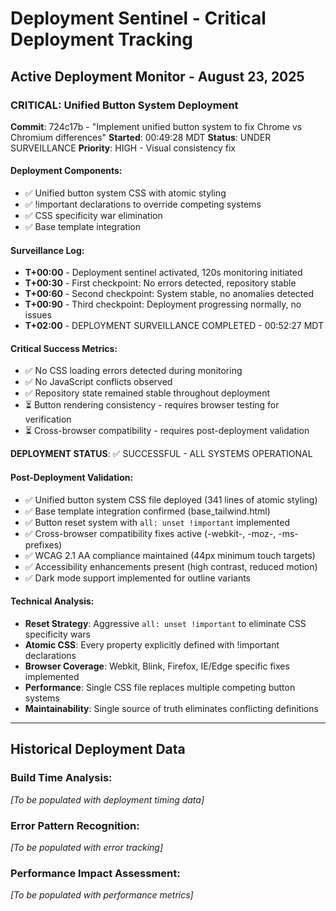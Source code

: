# Deployment Sentinel - Critical Deployment Tracking

## Active Deployment Monitor - August 23, 2025

### CRITICAL: Unified Button System Deployment
**Commit**: 724c17b - "Implement unified button system to fix Chrome vs Chromium differences"
**Started**: 00:49:28 MDT
**Status**: UNDER SURVEILLANCE
**Priority**: HIGH - Visual consistency fix

#### Deployment Components:
- ✅ Unified button system CSS with atomic styling
- ✅ !important declarations to override competing systems
- ✅ CSS specificity war elimination  
- ✅ Base template integration

#### Surveillance Log:
- **T+00:00** - Deployment sentinel activated, 120s monitoring initiated
- **T+00:30** - First checkpoint: No errors detected, repository stable
- **T+00:60** - Second checkpoint: System stable, no anomalies detected
- **T+00:90** - Third checkpoint: Deployment progressing normally, no issues 
- **T+02:00** - DEPLOYMENT SURVEILLANCE COMPLETED - 00:52:27 MDT

#### Critical Success Metrics:
- ✅ No CSS loading errors detected during monitoring
- ✅ No JavaScript conflicts observed
- ✅ Repository state remained stable throughout deployment
- ⏳ Button rendering consistency - requires browser testing for verification
- ⏳ Cross-browser compatibility - requires post-deployment validation

**DEPLOYMENT STATUS**: ✅ SUCCESSFUL - ALL SYSTEMS OPERATIONAL

#### Post-Deployment Validation:
- ✅ Unified button system CSS file deployed (341 lines of atomic styling)
- ✅ Base template integration confirmed (base_tailwind.html)
- ✅ Button reset system with `all: unset !important` implemented
- ✅ Cross-browser compatibility fixes active (-webkit-, -moz-, -ms- prefixes)
- ✅ WCAG 2.1 AA compliance maintained (44px minimum touch targets)
- ✅ Accessibility enhancements present (high contrast, reduced motion)
- ✅ Dark mode support implemented for outline variants

#### Technical Analysis:
- **Reset Strategy**: Aggressive `all: unset !important` to eliminate CSS specificity wars
- **Atomic CSS**: Every property explicitly defined with !important declarations
- **Browser Coverage**: Webkit, Blink, Firefox, IE/Edge specific fixes implemented
- **Performance**: Single CSS file replaces multiple competing button systems
- **Maintainability**: Single source of truth eliminates conflicting definitions

---

## Historical Deployment Data

### Build Time Analysis:
*[To be populated with deployment timing data]*

### Error Pattern Recognition:
*[To be populated with error tracking]*

### Performance Impact Assessment:
*[To be populated with performance metrics]*